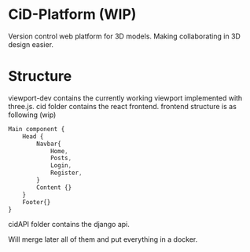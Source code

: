 # CiD-Platform (WIP)
Version control web platform for 3D models. Making collaborating in 3D design easier.
# Structure
viewport-dev contains the currently working viewport implemented with three.js.
cid folder contains the react frontend.
frontend structure is as following (wip)
```js
Main component {
    Head {
        Navbar{
            Home,
            Posts,
            Login,
            Register,
        }
        Content {}
    }
    Footer{}
}
```
cidAPI folder contains the django api.

Will merge later all of them and put everything in a docker.